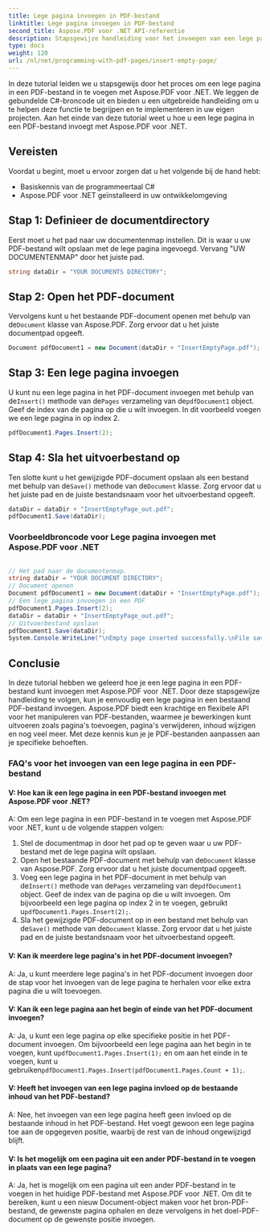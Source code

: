 ```yaml
---
title: Lege pagina invoegen in PDF-bestand
linktitle: Lege pagina invoegen in PDF-bestand
second_title: Aspose.PDF voor .NET API-referentie
description: Stapsgewijze handleiding voor het invoegen van een lege pagina in een PDF-bestand met Aspose.PDF voor .NET. Personaliseer uw PDF-bestanden eenvoudig.
type: docs
weight: 120
url: /nl/net/programming-with-pdf-pages/insert-empty-page/
---
```

In deze tutorial leiden we u stapsgewijs door het proces om een lege pagina in een PDF-bestand in te voegen met Aspose.PDF voor .NET. We leggen de gebundelde C#-broncode uit en bieden u een uitgebreide handleiding om u te helpen deze functie te begrijpen en te implementeren in uw eigen projecten. Aan het einde van deze tutorial weet u hoe u een lege pagina in een PDF-bestand invoegt met Aspose.PDF voor .NET.

## Vereisten
Voordat u begint, moet u ervoor zorgen dat u het volgende bij de hand hebt:

- Basiskennis van de programmeertaal C#
- Aspose.PDF voor .NET geïnstalleerd in uw ontwikkelomgeving

## Stap 1: Definieer de documentdirectory
Eerst moet u het pad naar uw documentenmap instellen. Dit is waar u uw PDF-bestand wilt opslaan met de lege pagina ingevoegd. Vervang "UW DOCUMENTENMAP" door het juiste pad.

```csharp
string dataDir = "YOUR DOCUMENTS DIRECTORY";
```

## Stap 2: Open het PDF-document
 Vervolgens kunt u het bestaande PDF-document openen met behulp van de`Document` klasse van Aspose.PDF. Zorg ervoor dat u het juiste documentpad opgeeft.

```csharp
Document pdfDocument1 = new Document(dataDir + "InsertEmptyPage.pdf");
```

## Stap 3: Een lege pagina invoegen
 U kunt nu een lege pagina in het PDF-document invoegen met behulp van de`Insert()` methode van de`Pages` verzameling van de`pdfDocument1` object. Geef de index van de pagina op die u wilt invoegen. In dit voorbeeld voegen we een lege pagina in op index 2.

```csharp
pdfDocument1.Pages.Insert(2);
```

## Stap 4: Sla het uitvoerbestand op
Ten slotte kunt u het gewijzigde PDF-document opslaan als een bestand met behulp van de`Save()` methode van de`Document` klasse. Zorg ervoor dat u het juiste pad en de juiste bestandsnaam voor het uitvoerbestand opgeeft.

```csharp
dataDir = dataDir + "InsertEmptyPage_out.pdf";
pdfDocument1.Save(dataDir);
```


### Voorbeeldbroncode voor Lege pagina invoegen met Aspose.PDF voor .NET 

```csharp

// Het pad naar de documentenmap.
string dataDir = "YOUR DOCUMENT DIRECTORY";
// Document openen
Document pdfDocument1 = new Document(dataDir + "InsertEmptyPage.pdf");
// Een lege pagina invoegen in een PDF
pdfDocument1.Pages.Insert(2);
dataDir = dataDir + "InsertEmptyPage_out.pdf";
// Uitvoerbestand opslaan
pdfDocument1.Save(dataDir);
System.Console.WriteLine("\nEmpty page inserted successfully.\nFile saved at " + dataDir);

```

## Conclusie
In deze tutorial hebben we geleerd hoe je een lege pagina in een PDF-bestand kunt invoegen met Aspose.PDF voor .NET. Door deze stapsgewijze handleiding te volgen, kun je eenvoudig een lege pagina in een bestaand PDF-bestand invoegen. Aspose.PDF biedt een krachtige en flexibele API voor het manipuleren van PDF-bestanden, waarmee je bewerkingen kunt uitvoeren zoals pagina's toevoegen, pagina's verwijderen, inhoud wijzigen en nog veel meer. Met deze kennis kun je je PDF-bestanden aanpassen aan je specifieke behoeften.

### FAQ's voor het invoegen van een lege pagina in een PDF-bestand

#### V: Hoe kan ik een lege pagina in een PDF-bestand invoegen met Aspose.PDF voor .NET?

A: Om een lege pagina in een PDF-bestand in te voegen met Aspose.PDF voor .NET, kunt u de volgende stappen volgen:

1. Stel de documentmap in door het pad op te geven waar u uw PDF-bestand met de lege pagina wilt opslaan.
2.  Open het bestaande PDF-document met behulp van de`Document` klasse van Aspose.PDF. Zorg ervoor dat u het juiste documentpad opgeeft.
3.  Voeg een lege pagina in het PDF-document in met behulp van de`Insert()` methode van de`Pages` verzameling van de`pdfDocument1` object. Geef de index van de pagina op die u wilt invoegen. Om bijvoorbeeld een lege pagina op index 2 in te voegen, gebruikt u`pdfDocument1.Pages.Insert(2);`.
4.  Sla het gewijzigde PDF-document op in een bestand met behulp van de`Save()` methode van de`Document` klasse. Zorg ervoor dat u het juiste pad en de juiste bestandsnaam voor het uitvoerbestand opgeeft.

#### V: Kan ik meerdere lege pagina's in het PDF-document invoegen?

A: Ja, u kunt meerdere lege pagina's in het PDF-document invoegen door de stap voor het invoegen van de lege pagina te herhalen voor elke extra pagina die u wilt toevoegen.

#### V: Kan ik een lege pagina aan het begin of einde van het PDF-document invoegen?

 A: Ja, u kunt een lege pagina op elke specifieke positie in het PDF-document invoegen. Om bijvoorbeeld een lege pagina aan het begin in te voegen, kunt u`pdfDocument1.Pages.Insert(1);` en om aan het einde in te voegen, kunt u gebruiken`pdfDocument1.Pages.Insert(pdfDocument1.Pages.Count + 1);`.

#### V: Heeft het invoegen van een lege pagina invloed op de bestaande inhoud van het PDF-bestand?

A: Nee, het invoegen van een lege pagina heeft geen invloed op de bestaande inhoud in het PDF-bestand. Het voegt gewoon een lege pagina toe aan de opgegeven positie, waarbij de rest van de inhoud ongewijzigd blijft.

#### V: Is het mogelijk om een pagina uit een ander PDF-bestand in te voegen in plaats van een lege pagina?

A: Ja, het is mogelijk om een pagina uit een ander PDF-bestand in te voegen in het huidige PDF-bestand met Aspose.PDF voor .NET. Om dit te bereiken, kunt u een nieuw Document-object maken voor het bron-PDF-bestand, de gewenste pagina ophalen en deze vervolgens in het doel-PDF-document op de gewenste positie invoegen.